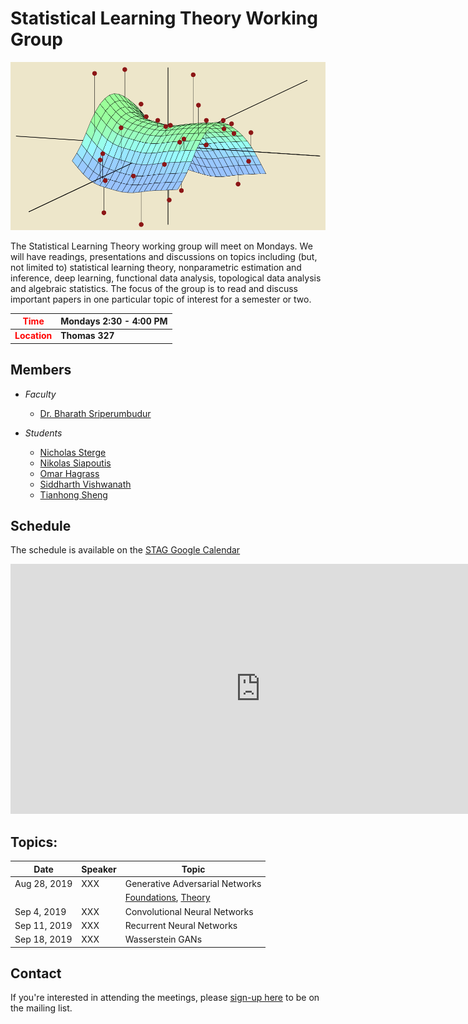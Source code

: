 Statistical Learning Theory Working Group
====

![](stag.png)

The Statistical Learning Theory working group will meet on Mondays. We will have readings, presentations and discussions on topics including (but, not limited to) statistical learning theory, nonparametric estimation and inference, deep learning, functional data analysis, topological data analysis and algebraic statistics. The focus of the group is to read and discuss important papers in one particular topic of interest for a semester or two.

| <span style="color: red"> Time </span>     	    | Mondays 2:30 - 4:00 PM 	    |
|----------	                                        |---------------------------	    |
| <span style="color: red"> **Location** </span>  | **Thomas 327**               	    |


Members
----
* *Faculty*
	* [Dr. Bharath Sriperumbudur](http://personal.psu.edu/bks18/)

* *Students*
	* [Nicholas Sterge](https://stat.psu.edu/people/nzs5368)
	* [Nikolas Siapoutis](https://stat.psu.edu/people/nzs30)
	* [Omar Hagrass](https://stat.psu.edu/people/oih3)
	* [Siddharth Vishwanath](https://sidv23.github.io/)
	* [Tianhong Sheng](http://www.personal.psu.edu/txs514/)

Schedule
----

The schedule is available on the [STAG Google Calendar](https://calendar.google.com/calendar?cid=dDNqbXA3MWcyZ2Uya241NGtoN2FmbDM1dWdAZ3JvdXAuY2FsZW5kYXIuZ29vZ2xlLmNvbQ)



<iframe src="https://calendar.google.com/calendar/embed?height=400&amp;wkst=1&amp;bgcolor=%237CB342&amp;ctz=America%2FNew_York&amp;src=dDNqbXA3MWcyZ2Uya241NGtoN2FmbDM1dWdAZ3JvdXAuY2FsZW5kYXIuZ29vZ2xlLmNvbQ&amp;color=%238E24AA&amp;showTitle=0&amp;showNav=0&amp;showDate=1&amp;showPrint=0&amp;showTabs=1&amp;showCalendars=0&amp;mode=AGENDA" style="border-width:0" width="800" height="400" frameborder="0" scrolling="no"></iframe>


Topics:
----

| Date     	    | Speaker     | Topic          |
|----------	    |----------   |----------------|
| Aug 28, 2019 	|     XXX     | Generative Adversarial Networks         |
| | | [Foundations](https://papers.nips.cc/paper/5423-generative-adversarial-nets.pdf), [Theory](https://arxiv.org/abs/1803.07819)  |
| Sep  4, 2019 	|     XXX     | Convolutional Neural Networks            |
| Sep 11, 2019 	|     XXX     | Recurrent Neural Networks                |
| Sep 18, 2019 	|     XXX     |  Wasserstein GANs                        |


Contact
----

If you're interested in attending the meetings, please [sign-up here](https://forms.gle/xFZGmoPqh75gaj4X6) to be on the mailing list.

